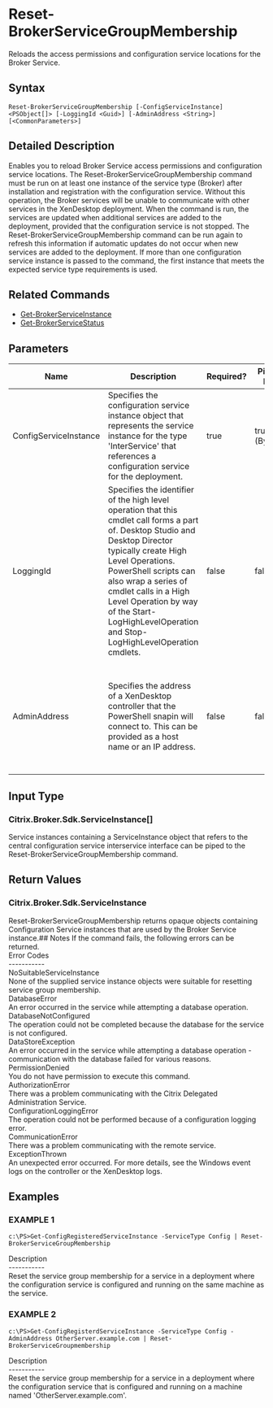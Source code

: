 ﻿# Reset-BrokerServiceGroupMembership

   Reloads the access permissions and configuration service locations for the Broker Service.

## Syntax
```
Reset-BrokerServiceGroupMembership [-ConfigServiceInstance] <PSObject[]> [-LoggingId <Guid>] [-AdminAddress <String>] [<CommonParameters>]
```

## Detailed Description
   Enables you to reload Broker Service access permissions and configuration service locations. The Reset-BrokerServiceGroupMembership command must be run on at least one instance of the service type (Broker) after installation and registration with the configuration service. Without this operation, the Broker services will be unable to communicate with other services in the XenDesktop deployment. When the command is run, the services are updated when additional services are added to the deployment, provided that the configuration service is not stopped. The Reset-BrokerServiceGroupMembership command can be run again to refresh this information if automatic updates do not occur when new services are added to the deployment. If more than one configuration service instance is passed to the command, the first instance that meets the expected service type requirements is used.

## Related Commands
  * [Get-BrokerServiceInstance](Get-BrokerServiceInstance/)
  * [Get-BrokerServiceStatus](Get-BrokerServiceStatus/)
## Parameters

| Name   | Description | Required? | Pipeline Input | Default Value |
| --- | --- | --- | --- | --- |
| ConfigServiceInstance | Specifies the configuration service instance object that represents the service instance for the type 'InterService' that references a configuration service for the deployment. | true | true (ByValue) | LocalHost |
| LoggingId | Specifies the identifier of the high level operation that this cmdlet call forms a part of. Desktop Studio and Desktop Director typically create High Level Operations. PowerShell scripts can also wrap a series of cmdlet calls in a High Level Operation by way of the Start-LogHighLevelOperation and Stop-LogHighLevelOperation cmdlets. | false | false |  |
| AdminAddress | Specifies the address of a XenDesktop controller that the PowerShell snapin will connect to. This can be provided as a host name or an IP address. | false | false | Localhost. Once a value is provided by any cmdlet, this value will become the default. |

## Input Type
### Citrix.Broker.Sdk.ServiceInstance[]
   Service instances containing a ServiceInstance object that refers to the central configuration service interservice interface can be piped to the Reset-BrokerServiceGroupMembership command.
## Return Values
### Citrix.Broker.Sdk.ServiceInstance
   Reset-BrokerServiceGroupMembership returns opaque objects containing Configuration Service instances that are used by the Broker Service instance.## Notes
   If the command fails, the following errors can be returned.<br>    Error Codes<br>    -----------<br>    NoSuitableServiceInstance<br>        None of the supplied service instance objects were suitable for resetting service group membership.<br>    DatabaseError<br>        An error occurred in the service while attempting a database operation.<br>    DatabaseNotConfigured<br>        The operation could not be completed because the database for the service is not configured.<br>    DataStoreException<br>        An error occurred in the service while attempting a database operation - communication with the database failed for various reasons.<br>    PermissionDenied<br>        You do not have permission to execute this command.<br>    AuthorizationError<br>        There was a problem communicating with the Citrix Delegated Administration Service.<br>    ConfigurationLoggingError<br>        The operation could not be performed because of a configuration logging error.<br>    CommunicationError<br>        There was a problem communicating with the remote service.<br>    ExceptionThrown<br>        An unexpected error occurred.  For more details, see the Windows event logs on the controller or the XenDesktop logs.
## Examples

### EXAMPLE 1
```
c:\PS>Get-ConfigRegisteredServiceInstance -ServiceType Config | Reset-BrokerServiceGroupMembership
```
   Description<br>-----------<br>Reset the service group membership for a service in a deployment where the configuration service is configured and running on the same machine as the service.
### EXAMPLE 2
```
c:\PS>Get-ConfigRegisterdServiceInstance -ServiceType Config -AdminAddress OtherServer.example.com | Reset-BrokerServiceGroupmembership
```
   Description<br>-----------<br>Reset the service group membership for a service in a deployment where the configuration service that is configured and running on a machine named 'OtherServer.example.com'.
